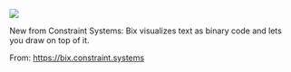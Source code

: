 ![](https://db-feed.s3.amazonaws.com/legacy/bix-1577547280496.gif)

New from Constraint Systems: Bix visualizes text as binary code and lets you draw on top of it.

From: https://bix.constraint.systems